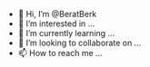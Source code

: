 - 👋 Hi, I’m @BeratBerk
- 👀 I’m interested in ...
- 🌱 I’m currently learning ...
- 💞️ I’m looking to collaborate on ...
- 📫 How to reach me ...

<!---
BeratBerk/BeratBerk is a ✨ special ✨ repository because its `README.md` (this file) appears on your GitHub profile.
You can click the Preview link to take a look at your changes.
--->
